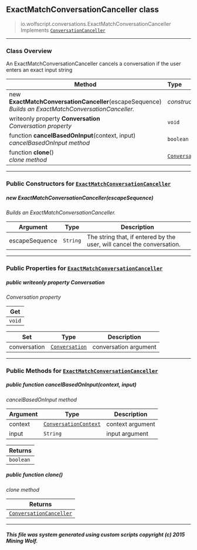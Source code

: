## ExactMatchConversationCanceller __class__

>io.wolfscript.conversations.ExactMatchConversationCanceller
>Implements [`ConversationCanceller`](ConversationCanceller.md)

---

### Class Overview

An ExactMatchConversationCanceller cancels a conversation if the user enters an exact input string

Method | Type   
--- | :--- 
new __ExactMatchConversationCanceller__(escapeSequence) <br> _Builds an ExactMatchConversationCanceller._ | _constructor_
 writeonly property __Conversation__ <br> _Conversation property_ | `void`
 function __cancelBasedOnInput__(context, input) <br> _cancelBasedOnInput method_ | `boolean`
 function __clone__() <br> _clone method_ | [`ConversationCanceller`](ConversationCanceller.md)



---

### Public Constructors for [`ExactMatchConversationCanceller`](ExactMatchConversationCanceller.md)

##### <a id='exactmatchconversationcanceller'></a>new __ExactMatchConversationCanceller__(escapeSequence) 

_Builds an ExactMatchConversationCanceller._

Argument | Type | Description  
--- | --- | --- 
escapeSequence | `String` | The string that, if entered by the user, will cancel the conversation.

---

### Public Properties for [`ExactMatchConversationCanceller`](ExactMatchConversationCanceller.md)

##### <a id='conversation'></a>public  writeonly property __Conversation__

_Conversation property_

Get | 
--- | 
`void` |

Set | Type | Description  
--- | --- | --- 
conversation | [`Conversation`](Conversation.md) | conversation argument


---

### Public Methods for [`ExactMatchConversationCanceller`](ExactMatchConversationCanceller.md)

##### <a id='cancelbasedoninput'></a>public  function __cancelBasedOnInput__(context, input)

_cancelBasedOnInput method_

Argument | Type | Description  
--- | --- | --- 
context | [`ConversationContext`](ConversationContext.md) | context argument
input | `String` | input argument

Returns | 
--- | 
`boolean` |


##### <a id='clone'></a>public  function __clone__()

_clone method_

Returns | 
--- | 
[`ConversationCanceller`](ConversationCanceller.md) |


---


##### This file was system generated using custom scripts copyright (c) 2015 Mining Wolf.
	

